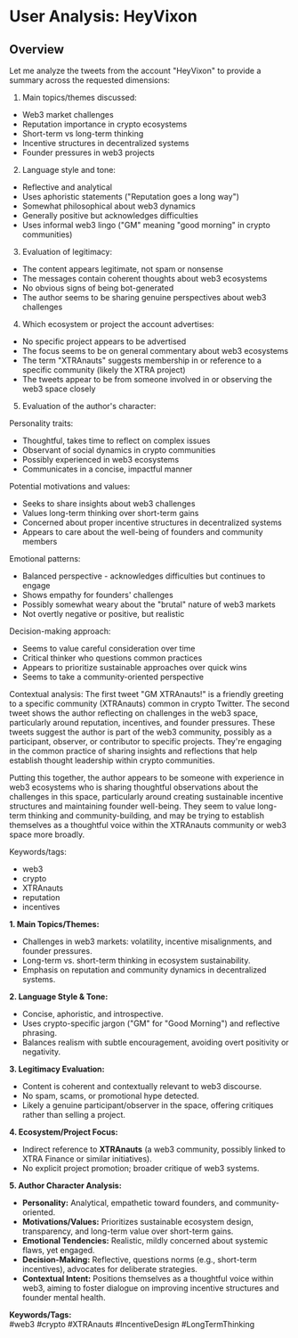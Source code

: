 # User Analysis: HeyVixon

## Overview

<think>
Let me analyze the tweets from the account "HeyVixon" to provide a summary across the requested dimensions:

1. Main topics/themes discussed:
- Web3 market challenges 
- Reputation importance in crypto ecosystems
- Short-term vs long-term thinking
- Incentive structures in decentralized systems
- Founder pressures in web3 projects

2. Language style and tone:
- Reflective and analytical
- Uses aphoristic statements ("Reputation goes a long way")
- Somewhat philosophical about web3 dynamics
- Generally positive but acknowledges difficulties
- Uses informal web3 lingo ("GM" meaning "good morning" in crypto communities)

3. Evaluation of legitimacy:
- The content appears legitimate, not spam or nonsense
- The messages contain coherent thoughts about web3 ecosystems
- No obvious signs of being bot-generated
- The author seems to be sharing genuine perspectives about web3 challenges

4. Which ecosystem or project the account advertises:
- No specific project appears to be advertised
- The focus seems to be on general commentary about web3 ecosystems
- The term "XTRAnauts" suggests membership in or reference to a specific community (likely the XTRA project)
- The tweets appear to be from someone involved in or observing the web3 space closely

5. Evaluation of the author's character:

Personality traits:
- Thoughtful, takes time to reflect on complex issues
- Observant of social dynamics in crypto communities
- Possibly experienced in web3 ecosystems
- Communicates in a concise, impactful manner

Potential motivations and values:
- Seeks to share insights about web3 challenges
- Values long-term thinking over short-term gains
- Concerned about proper incentive structures in decentralized systems
- Appears to care about the well-being of founders and community members

Emotional patterns:
- Balanced perspective - acknowledges difficulties but continues to engage
- Shows empathy for founders' challenges
- Possibly somewhat weary about the "brutal" nature of web3 markets
- Not overtly negative or positive, but realistic

Decision-making approach:
- Seems to value careful consideration over time
- Critical thinker who questions common practices
- Appears to prioritize sustainable approaches over quick wins
- Seems to take a community-oriented perspective

Contextual analysis:
The first tweet "GM XTRAnauts!" is a friendly greeting to a specific community (XTRAnauts) common in crypto Twitter. The second tweet shows the author reflecting on challenges in the web3 space, particularly around reputation, incentives, and founder pressures. These tweets suggest the author is part of the web3 community, possibly as a participant, observer, or contributor to specific projects. They're engaging in the common practice of sharing insights and reflections that help establish thought leadership within crypto communities.

Putting this together, the author appears to be someone with experience in web3 ecosystems who is sharing thoughtful observations about the challenges in this space, particularly around creating sustainable incentive structures and maintaining founder well-being. They seem to value long-term thinking and community-building, and may be trying to establish themselves as a thoughtful voice within the XTRAnauts community or web3 space more broadly.

Keywords/tags:
- web3
- crypto 
- XTRAnauts
- reputation
- incentives
</think>

**1. Main Topics/Themes:**  
- Challenges in web3 markets: volatility, incentive misalignments, and founder pressures.  
- Long-term vs. short-term thinking in ecosystem sustainability.  
- Emphasis on reputation and community dynamics in decentralized systems.  

**2. Language Style & Tone:**  
- Concise, aphoristic, and introspective.  
- Uses crypto-specific jargon ("GM" for "Good Morning") and reflective phrasing.  
- Balances realism with subtle encouragement, avoiding overt positivity or negativity.  

**3. Legitimacy Evaluation:**  
- Content is coherent and contextually relevant to web3 discourse.  
- No spam, scams, or promotional hype detected.  
- Likely a genuine participant/observer in the space, offering critiques rather than selling a project.  

**4. Ecosystem/Project Focus:**  
- Indirect reference to **XTRAnauts** (a web3 community, possibly linked to XTRA Finance or similar initiatives).  
- No explicit project promotion; broader critique of web3 systems.  

**5. Author Character Analysis:**  
- **Personality:** Analytical, empathetic toward founders, and community-oriented.  
- **Motivations/Values:** Prioritizes sustainable ecosystem design, transparency, and long-term value over short-term gains.  
- **Emotional Tendencies:** Realistic, mildly concerned about systemic flaws, yet engaged.  
- **Decision-Making:** Reflective, questions norms (e.g., short-term incentives), advocates for deliberate strategies.  
- **Contextual Intent:** Positions themselves as a thoughtful voice within web3, aiming to foster dialogue on improving incentive structures and founder mental health.  

**Keywords/Tags:**  
#web3 #crypto #XTRAnauts #IncentiveDesign #LongTermThinking